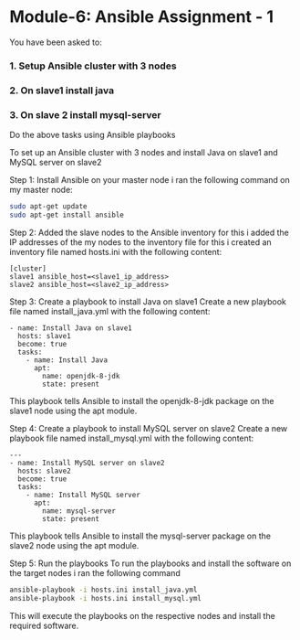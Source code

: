 # Module-6: Ansible Assignment - 1 
You have been asked to: 
### 1. Setup Ansible cluster with 3 nodes 
### 2. On slave1 install java 
### 3. On slave 2 install mysql-server 
Do the above tasks using Ansible playbooks


To set up an Ansible cluster with 3 nodes and install Java on slave1 and MySQL server on slave2

Step 1: Install Ansible on your master node
i ran the following command on my master node:


```bash
sudo apt-get update
sudo apt-get install ansible
```
Step 2: Added the slave nodes to the Ansible inventory
for this i added the IP addresses of the my nodes to the inventory file
for this i created an inventory file named hosts.ini with the following content:

```
[cluster]
slave1 ansible_host=<slave1_ip_address>
slave2 ansible_host=<slave2_ip_address>

```
Step 3: Create a playbook to install Java on slave1
Create a new playbook file named install_java.yml with the following content:

```
- name: Install Java on slave1
  hosts: slave1
  become: true
  tasks:
    - name: Install Java
      apt:
        name: openjdk-8-jdk
        state: present
```

This playbook tells Ansible to install the openjdk-8-jdk package on the slave1 node using the apt module.

Step 4: Create a playbook to install MySQL server on slave2
Create a new playbook file named install_mysql.yml with the following content:

```
---
- name: Install MySQL server on slave2
  hosts: slave2
  become: true
  tasks:
    - name: Install MySQL server
      apt:
        name: mysql-server
        state: present
```

This playbook tells Ansible to install the mysql-server package on the slave2 node using the apt module.

Step 5: Run the playbooks
To run the playbooks and install the software on the target nodes
i ran the following command

```bash 
ansible-playbook -i hosts.ini install_java.yml
ansible-playbook -i hosts.ini install_mysql.yml
```
This will execute the playbooks on the respective nodes and install the required software.


